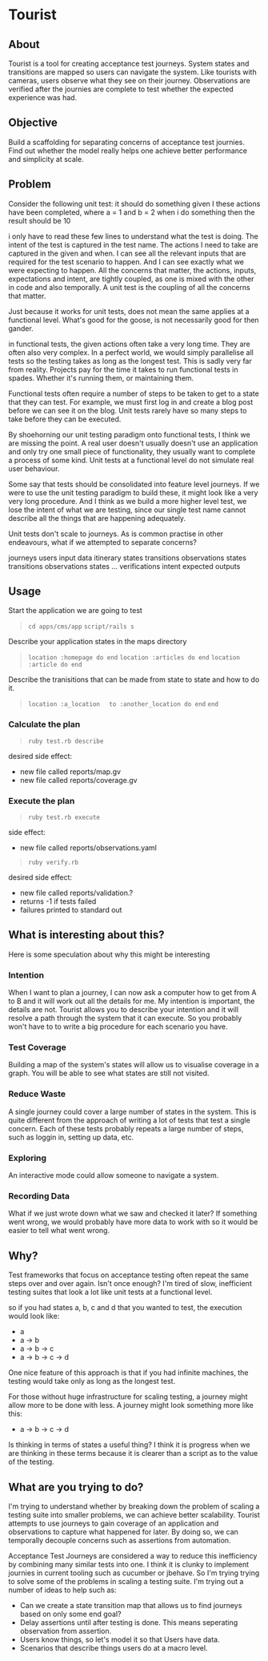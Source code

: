 # Tourist

## About

Tourist is a tool for creating acceptance test journeys. System states and transitions are mapped so users can navigate the system. Like tourists with cameras, users observe what they see on their journey. Observations are verified after the journies are complete to test whether the expected experience was had.

## Objective

Build a scaffolding for separating concerns of acceptance test journies. Find out whether the model really helps one achieve better performance and simplicity at scale.

## Problem

Consider the following unit test:
  it should do something
    given I these actions have been completed, where a = 1 and b = 2
    when i do something
    then the result should be 10

i only have to read these few lines to understand what the test is doing.  The intent of the test is captured in the test name. The actions I need to take are captured in the given and when. I can see all the relevant inputs that are required for the test scenario to happen. And I can see exactly what we were expecting to happen.
All the concerns that matter, the actions, inputs, expectations and intent, are tightly coupled, as one is mixed with the other in code and also temporally. A unit test is the coupling of all the concerns that matter. 

Just because it works for unit tests, does not mean the same applies at a functional level. What's good for the goose, is not necessarily good for then gander.

in functional tests, the given actions often take a very long time. They are often also very complex. In a perfect world, we would simply parallelise all tests so the testing takes as long as the longest test. This is sadly very far from reality. Projects pay for the time it takes to run functional tests in spades. Whether it's running them, or maintaining them.

Functional tests often require a number of steps to be taken to get to a state that they can test. For example, we must first log in and create a blog post before we can see it on the blog. Unit tests rarely have so many steps to take before they can be executed. 

By shoehorning our unit testing paradigm onto functional tests, I think we are missing the point. A real user doesn't usually doesn't use an application and only try one small piece of functionality, they usually want to complete a process of some kind. Unit tests at a functional level do not simulate real user behaviour.

Some say that tests should be consolidated into feature level journeys. If we were to use the unit testing paradigm to build these, it might look like a very very long procedure. And I think as we build a more higher level test, we lose the intent of what we are testing, since our single test name cannot describe all the things that are happening adequately.

Unit tests don't scale to journeys. As is common practise in other endeavours, what if we attempted to separate concerns?

journeys
  users
    input data
  itinerary
states
  transitions
  observations
  states 
    transitions
    observations
    states ...
verifications
  intent
  expected outputs

## Usage
Start the application we are going to test

>  `cd apps/cms/app`
>  `script/rails s`

Describe your application states in the maps directory

>  `location :homepage do end`
>  `location :articles do end`
>  `location :article do end`

Describe the tranisitions that can be made from state to state and how to do it.

>  `location :a_location`
>  `  to :another_location do end`
>  `end`

### Calculate the plan
>  `ruby test.rb describe`

desired side effect: 
* new file called reports/map.gv
* new file called reports/coverage.gv

### Execute the plan
>  `ruby test.rb execute`

side effect:
* new file called reports/observations.yaml

>  `ruby verify.rb`

desired side effect:
* new file called reports/validation.?
* returns -1 if tests failed
* failures printed to standard out

## What is interesting about this?
Here is some speculation about why this might be interesting

### Intention
When I want to plan a journey, I can now ask a computer how to get from A to B and it will work out all the details for me. My intention is important, the details are not. Tourist allows you to describe your intention and it will resolve a path through the system that it can execute. So you probably won't have to to write a big procedure for each scenario you have.

### Test Coverage
Building a map of the system's states will allow us to visualise coverage in a graph. You will be able to see what states are still not visited.

### Reduce Waste
A single journey could cover a large number of states in the system. This is quite different from the approach of writing a lot of tests that test a single concern. Each of these tests probably repeats a large number of steps, such as loggin in, setting up data, etc.

### Exploring
An interactive mode could allow someone to navigate a system.

### Recording Data
What if we just wrote down what we saw and checked it later? If something went wrong, we would probably have more data to work with so it would be easier to tell what went wrong. 

## Why?

Test frameworks that focus on acceptance testing often repeat the same steps over and over again. Isn't once enough? I'm tired of slow, inefficient testing suites that look a lot like unit tests at a functional level.

so if you had states a, b, c and d that you wanted to test, the execution would look like:

* a
* a -> b
* a -> b -> c
* a -> b -> c -> d

One nice feature of this approach is that if you had infinite machines, the testing would take only as long as the longest test.

For those without huge infrastructure for scaling testing, a journey might allow more to be done with less. A journey might look something more like this:

* a -> b -> c -> d

Is thinking in terms of states a useful thing? I think it is progress when we are thinking in these terms because it is clearer than a script as to the value of the testing.

## What are you trying to do?

I'm trying to understand whether by breaking down the problem of scaling a testing suite into smaller problems, we can achieve better scalability. Tourist attempts to use journeys to gain coverage of an application and observations to capture what happened for later. By doing so, we can temporally decouple concerns such as assertions from automation.

Acceptance Test Journeys are considered a way to reduce this inefficiency by combining many similar tests into one. I think it is clunky to implement journies in current tooling such as cucumber or jbehave. So I'm trying trying to solve some of the problems in scaling a testing suite. I'm trying out a number of ideas to help such as:

* Can we create a state transition map that allows us to find journeys based on only some end goal?
* Delay assertions until after testing is done. This means seperating observation from assertion.
* Users know things, so let's model it so that Users have data.
* Scenarios that describe things users do at a macro level.

